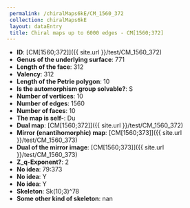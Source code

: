 ```yaml
--- 
 permalink: /chiralMaps6kE/CM_1560_372 
 collection: chiralMaps6kE
 layout: dataEntry
 title: Chiral maps up to 6000 edges - CM[1560;372]
---
```


- **ID**: [CM[1560;372]]({{ site.url }}/test/CM_1560_372)
- **Genus of the underlying surface**: 771
- **Length of the face**: 312
- **Valency**: 312
- **Length of the Petrie polygon**: 10
- **Is the automorphism group solvable?**: S
- **Number of vertices**: 10
- **Number of edges**: 1560
- **Number of faces**: 10
- **The map is self-**: Du
- **Dual map**: [CM[1560;372]]({{ site.url }}/test/CM_1560_372)
- **Mirror (enantihomorphic) map**: [CM[1560;373]]({{ site.url }}/test/CM_1560_373)
- **Dual of the mirror image**: [CM[1560;373]]({{ site.url }}/test/CM_1560_373)
- **Z_q-Exponent?**: 2
- **No idea**:  79:373
- **No idea**: Y
- **No idea**: Y
- **Skeleton**: Sk(10;3)^78
- **Some other kind of skeleton**: nan
